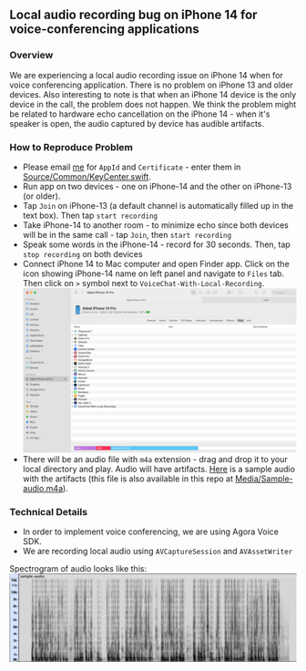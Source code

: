 ## Local audio recording bug on iPhone 14 for voice-conferencing applications

### Overview
We are experiencing a local audio recording issue on iPhone 14 when for voice conferencing application. There is no problem on iPhone 13 and older devices. Also interesting to note is that when an iPhone 14 device is the only device in the call, the problem does not happen. We think the problem might be related to hardware echo cancellation on the iPhone 14 - when it's speaker is open, the audio captured by device has audible artifacts.

### How to Reproduce Problem

- Please email [me](adeel@roll.ai) for `AppId` and `Certificate` - enter them in [Source/Common/KeyCenter.swift](https://github.com/adeelabbas/VoiceChat-With-Local-Recording/blob/main/Source/Common/KeyCenter.swift). 
- Run app on two devices - one on iPhone-14 and the other on iPhone-13 (or older).
- Tap `Join` on iPhone-13 (a default channel is automatically filled up in the text box). Then tap `start recording`
- Take iPhone-14 to another room - to minimize echo since both devices will be in the same call - tap `Join`, then `start recording`
- Speak some words in the iPhone-14 - record for 30 seconds. Then, tap `stop recording` on both devices
- Connect iPhone 14 to Mac computer and open Finder app. Click on the icon showing iPhone-14 name on left panel and navigate to `Files` tab. Then click on `>` symbol next to  `VoiceChat-With-Local-Recording`. 
![](Media/Finder.png "Downloading file from Finder app")
- There will be an audio file with `m4a` extension - drag and drop it to your local directory and play. Audio will have artifacts. [Here](https://www.dropbox.com/s/lpxw2fh0o7ojq60/Sample-audio.m4a?dl=0) is a sample audio with the artifacts (this file is also available in this repo at [Media/Sample-audio.m4a](https://github.com/adeelabbas/VoiceChat-With-Local-Recording/blob/main/Media/sample-audio.m4a)).


### Technical Details
- In order to implement voice conferencing, we are using Agora Voice SDK.
- We are recording local audio using `AVCaptureSession` and `AVAssetWriter`

Spectrogram of audio looks like this:
![](Media/Spectrogram.png "Spectrogram of problematic audio")